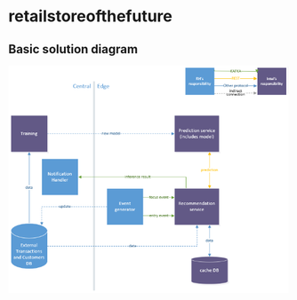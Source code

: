 # retailstoreofthefuture

## Basic solution diagram

![Solution basic diagram](documentation/images/basic_diagram.png)


